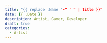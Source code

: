 ```yaml
---
title: "{{ replace .Name "-" " " | title }}"
date: {{ .Date }}
description: Artist, Gamer, Developer
draft: true
categories:
  - Artist
---
```


